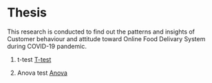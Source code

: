 # Thesis
This research is conducted to find out the patterns and insights of Customer behaviour and attitude toward Online Food Delivary System during COVID-19 pandemic. 

1.  t-test
[T-test](https://towardsdatascience.com/inferential-statistics-series-t-test-using-numpy-2718f8f9bf2f)

2. Anova test 
[Anova](https://www.analyticsvidhya.com/blog/2018/01/anova-analysis-of-variance/)